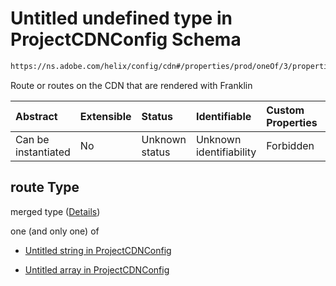 # Untitled undefined type in ProjectCDNConfig Schema

```txt
https://ns.adobe.com/helix/config/cdn#/properties/prod/oneOf/3/properties/route
```

Route or routes on the CDN that are rendered with Franklin

| Abstract            | Extensible | Status         | Identifiable            | Custom Properties | Additional Properties | Access Restrictions | Defined In                                                                                |
| :------------------ | :--------- | :------------- | :---------------------- | :---------------- | :-------------------- | :------------------ | :---------------------------------------------------------------------------------------- |
| Can be instantiated | No         | Unknown status | Unknown identifiability | Forbidden         | Allowed               | none                | [project-config-cdn.schema.json\*](project-config-cdn.schema.json "open original schema") |

## route Type

merged type ([Details](project-config-cdn-defs-stringorarray.md))

one (and only one) of

*   [Untitled string in ProjectCDNConfig](project-config-cdn-defs-stringorarray-oneof-0.md "check type definition")

*   [Untitled array in ProjectCDNConfig](project-config-cdn-defs-stringorarray-oneof-1.md "check type definition")

